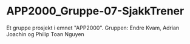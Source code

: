 # APP2000_Gruppe-07-SjakkTrener
Et gruppe prosjekt i emnet "APP2000". Gruppen:
Endre Kvam, Adrian Joachin og Philip Toan Nguyen
